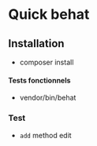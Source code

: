 Quick behat
===========

Installation
------------
* composer install
#### Tests fonctionnels
* vendor/bin/behat

### Test
* `add` method edit